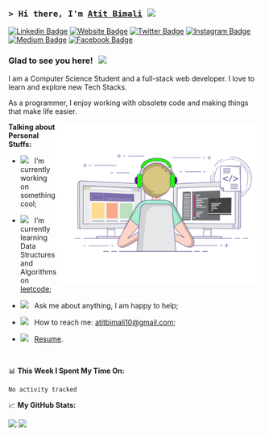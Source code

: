 ### <samp>&gt; Hi there, I'm <a href="https://gkassym.netlify.app" target="_blank">Atit Bimali</a> <img src="https://media.giphy.com/media/hvRJCLFzcasrR4ia7z/giphy.gif" width="25"> </samp>

[![Linkedin Badge](https://img.shields.io/badge/-LinkedIn-0e76a8?style=flat-square&logo=Linkedin&logoColor=white)](https://linkedin.com/in/gapur-kassym)
[![Website Badge](https://img.shields.io/badge/Website-3b5998?style=flat-square&logo=google-chrome&logoColor=white)](https://atitbimali.com.np/)
[![Twitter Badge](https://img.shields.io/badge/-Twitter-00acee?style=flat-square&logo=Twitter&logoColor=white)](https://twitter.com/BimaliAtit)
[![Instagram Badge](https://img.shields.io/badge/-Instagram-e4405f?style=flat-square&logo=Instagram&logoColor=white)](https://www.instagram.com/atitbimali/)
[![Medium Badge](https://img.shields.io/badge/medium-%2312100E.svg?&style=for-square&logo=medium&logoColor=white)](https://medium.com/@atitbimali10)
[![Facebook Badge](https://img.shields.io/badge/-Telegram-0088cc?style=flat-square&logo=Telegram&logoColor=white)](https://www.facebook.com/atit.bimali)

### Glad to see you here! &nbsp; ![](https://visitor-badge.glitch.me/badge?page_id=AtitBimali.AtitBimali)

I am a Computer Science Student and a full-stack web developer. I love to learn and explore new Tech Stacks.

As a programmer, I enjoy working with obsolete code and making things that make life easier.

<img align="right" alt="GIF" src="https://github.com/AtitBimali/AtitBimali/blob/main/assets/assets/coding.gif?raw=true" width="408" height="318" />
  

**Talking about Personal Stuffs:**

- <img src="https://github.com/Gapur/Gapur/blob/main/assets/developer.gif?raw=true" width="21" />&nbsp;&nbsp; I’m currently working on something cool;
- <img src="https://github.com/Gapur/Gapur/blob/main/assets/lightning.gif?raw=true" width="21" />&nbsp;&nbsp; I’m currently learning Data Structures and Algorithms on [leetcode](https://leetcode.com/atitbimali10/);
- <img src="https://github.com/Gapur/Gapur/blob/main/assets/message.gif?raw=true" width="21" />&nbsp;&nbsp; Ask me about anything, I am happy to help;

- <img src="https://github.com/Gapur/Gapur/blob/main/assets/letterbox.gif?raw=true" width="21" />&nbsp;&nbsp; How to reach me: atitbimali10@gmail.com;
- <img src="https://github.com/Gapur/Gapur/blob/main/assets/doc.gif?raw=true" width="21" />&nbsp;&nbsp; [Resume](https://drive.google.com/file/d/1DV-bhL0wNNMPG9pGWoEooxl3qFMxfHKa/view?usp=sharing).

</br>

📊 **This Week I Spent My Time On:**
<!--START_SECTION:waka-->

```text
No activity tracked
```

<!--END_SECTION:waka-->


📈 **My GitHub Stats:**

<p>
  <img height="180em" src="https://github-readme-stats.vercel.app/api?username=AtitBimali&show_icons=true&hide_border=true&&count_private=true&include_all_commits=true" />
  <img height="180em" src="https://github-readme-stats.vercel.app/api/top-langs/?username=AtitBimali&exclude_repo=KNN-Image-Classification&show_icons=true&hide_border=true&layout=compact&langs_count=8"/>
</p>



